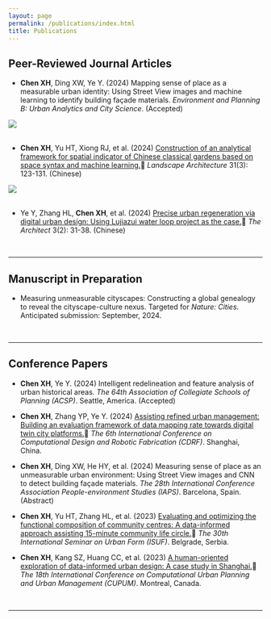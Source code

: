 ```yaml
---
layout: page
permalink: /publications/index.html
title: Publications
---
```


## Peer-Reviewed Journal Articles

- **Chen XH**, Ding XW, Ye Y. (2024) Mapping sense of place as a measurable urban identity: Using Street View images and machine learning to identify building façade materials. *Environment and Planning B: Urban Analytics and City Science*. (Accepted) <br>

<div class="first">
<img src="/images/R1.jpg">
</div>
<br>

- **Chen XH**, Yu HT, Xiong RJ, et al. (2024) [Construction of an analytical framework for spatial indicator of Chinese classical gardens based on space syntax and machine learning.](https://XinghanChen1999.github.io/file/JA-Landscape-Architecture.pdf)🔗 *Landscape Architecture* 31(3): 123-131. (Chinese) <br>

<div class="first">
<img src="/images/R2.jpg">
</div>
<br>

- Ye Y, Zhang HL, **Chen XH**, et al. (2024) [Precise urban regeneration via digital urban design: Using Lujiazui water loop project as the case.](https://XinghanChen1999.github.io/file/JA-The-Architect.pdf)🔗 *The Architect* 3(2): 31-38. (Chinese) 

  <br>


---

## Manuscript in Preparation

- Measuring unmeasurable cityscapes: Constructing a global genealogy to reveal the cityscape-culture nexus. 
Targeted for *Nature: Cities*. Anticipated submission: September, 2024.<br>

  <br>


---

## Conference Papers

- **Chen XH**, Ye Y. (2024) Intelligent redelineation and feature analysis of urban historical areas. *The 64th Association of Collegiate Schools of Planning (ACSP)*. Seattle, America. (Accepted)

- **Chen XH**, Zhang YP, Ye Y. (2024) [Assisting refined urban management: Building an evaluation framework of data mapping rate towards digital twin city platforms.](https://XinghanChen1999.github.io/file/CDRF_1229.pdf)🔗 *The 6th International Conference on Computational Design and Robotic Fabrication (CDRF)*. Shanghai, China.

- **Chen XH**, Ding XW, He HY, et al. (2024) Measuring sense of place as an unmeasurable urban environment: Using Street View images and CNN to detect building façade materials. *The 28th International Conference Association People-environment Studies (IAPS)*. Barcelona, Spain. (Abstract)

- **Chen XH**, Yu HT, Zhang HL, et al. (2023) [Evaluating and optimizing the functional composition of community centres: A data-informed approach assisting 15-minute community life circle.](https://XinghanChen1999.github.io/file/ISUF.pdf)🔗 *The 30th International Seminar on Urban Form (ISUF)*. Belgrade, Serbia.

- **Chen XH**, Kang SZ, Huang CC, et al. (2023) [A human-oriented exploration of data-informed urban design: A case study in Shanghai.](https://XinghanChen1999.github.io/file/CUPUM_2023.pdf)🔗 *The 18th International Conference on Computational Urban Planning and Urban Management (CUPUM)*. Montreal, Canada.

  <br>


---

